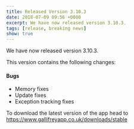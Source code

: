 ```yaml
---
title: Released Version 3.10.3
date: 2018-07-09 09:56 +0000
excerpt: We have now released version 3.10.3.
tags: [release, breaking news]
show: true
---
```


We have now released version 3.10.3.

This version contains the following changes:

#### Bugs

* Memory fixes
* Update fixes
* Exception tracking fixes


To download the latest version of the app head to <https://www.gallifreyapp.co.uk/downloads/stable>
